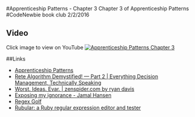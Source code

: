 #Apprenticeship Patterns - Chapter 3
Chapter 3 of Apprenticeship Patterns #CodeNewbie book club 2/2/2016
## Video
Click image to view on YouTube
[![Apprenticeship Patterns Chapter 3](http://img.youtube.com/vi/P3IERXuvOsc/0.jpg)](http://www.youtube.com/watch?v=P3IERXuvOsc)

##Links
* [Apprenticeship Patterns](http://chimera.labs.oreilly.com/books/1234000001813/ch03.html)
* [Rete Algorithm Demystified! — Part 2 | Everything Decision Management, Technically Speaking](https://techondec.wordpress.com/2011/03/14/rete-algorithm-demystified-part-2/)
* [
       Worst. Ideas. Evar. |  zenspider.com by ryan davis
    ](http://www.zenspider.com/presentations/2009-rubyconf.html)
* [Exposing my ignorance - Jamal Hansen](http://jamalhansen.com/exposing-my-ignorance.html)
* [ Regex Golf](http://regex.alf.nu/)
* [Rubular: a Ruby regular expression editor and tester](http://www.rubular.com/)
